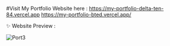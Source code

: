 #Visit My Portfolio Website here : https://my-portfolio-delta-ten-84.vercel.app
https://my-portfolio-bted.vercel.app/

✨ Website Preview :

![Port3](https://github.com/minipandey332/My_Portfolio/assets/73335393/c81568c9-bf81-44b2-ad94-ee4aef7c3763)
